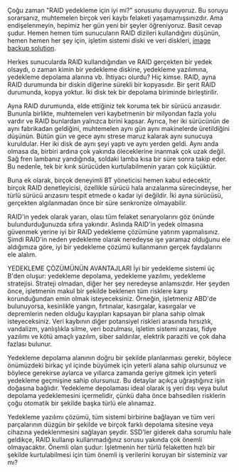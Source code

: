 Çoğu zaman "RAID yedekleme için iyi mi?" sorusunu duyuyoruz. Bu soruyu sorarsanız, muhtemelen birçok veri kaybı felaketi yaşamamışsınızdır. Ama endişelenmeyin, hepimiz her gün yeni bir şeyler öğreniyoruz. Basit cevap şudur. Hemen hemen tüm sunucuların RAID dizileri kullandığını düşünün, hemen hemen her şey için, işletim sistemi diski ve veri diskleri, [image backup solution](https://backupchain.com/i/image-backup-for-hyper-v-vmware-os-virtualbox-system-physical).

Herkes sunucularda RAID kullandığından ve RAID gerçekten bir yedek olsaydı, o zaman kimin bir yedekleme diskine, yedekleme yazılımına, yedekleme depolama alanına vb. İhtiyacı olurdu? Hiç kimse. RAID, ayna RAID durumunda bir diskin diğerine sürekli bir kopyasıdır. Bir şerit RAID durumunda, kopya yoktur. İki disk tek bir depolama biriminde birleştirilir.

Ayna RAID durumunda, elde ettiğiniz tek koruma tek bir sürücü arızasıdır. Bununla birlikte, muhtemelen veri kaybetmenin bir milyondan fazla yolu vardır ve RAID bunlardan yalnızca birini kapsar. Ayrıca, her iki sürücünün de aynı fabrikadan geldiğini, muhtemelen aynı gün aynı makinelerde üretildiğini düşünün. Bütün gün ve gece aynı strese maruz kalarak aynı sunucuya kuruldular. Her iki disk de aynı şeyi yaptı ve aynı yerden geldi. Aynı anda olmasa da, birbiri ardına çok yakında öleceklerine inanmak çok uzak değil. Sağ fren lambanız yandığında, soldaki lamba kısa bir süre sonra takip eder. Bu nedenle, tek bir kırık sürücüden kurtulabilmenin yararı çok küçüktür.

Buna ek olarak, birçok deneyimli BT yöneticisi hemen kabul edecektir, birçok RAID denetleyicisi, özellikle sürücü hala arızalanma sürecindeyse, her türlü sürücü arızasını tespit etmede o kadar iyi değildir. İki ayna sürücüsü, gerçekten algılanmadan önce bir süre senkronize olmayabilir.

RAID'in yedek olarak yararı, olası tüm felaket senaryolarını göz önünde bulundurduğunuzda sıfıra yakındır. Aslında RAID'in yedek olmasına güvenmek yerine iyi bir RAID yedekleme çözümüne yatırım yapmalısınız. Şimdi RAID'in neden yedekleme olarak neredeyse işe yaramaz olduğunu ele aldığımıza göre, iyi bir yedekleme çözümü kullanmanın gerçek faydalarını ele alalım.

YEDEKLEME ÇÖZÜMÜNÜN AVANTAJLARI
İyi bir yedekleme sistemi üç B'den oluşur: yedekleme depolama, yedekleme yazılımı, yedekleme stratejisi. Strateji olmadan, diğer her şey neredeyse anlamsızdır. Her şeyden önce, işletmenin makul bir şekilde beklenen tüm risklere karşı korunduğundan emin olmak isteyeceksiniz. Örneğin, işletmeniz ABD'de bulunuyorsa, kesinlikle yangın, fırtınalar, kasırgalar, kasırgalar ve depremlerin neden olduğu kayıpları kapsayan bir plana sahip olmak isteyeceksiniz. Veri kaybının diğer potansiyel riskleri arasında hırsızlık, vandalizm, yanlışlıkla silme, veri bozulması, işletim sistemi arızası, fidye yazılımı ve kötü amaçlı yazılım, siber saldırılar, elektrik paraziti ve çok daha fazlası bulunur.

Yedekleme depolama alanının doğru bir şekilde planlanması gerekir, böylece önümüzdeki birkaç yıl içinde büyümek için yeterli alana sahip olursunuz ve böylece gerekirse aylarca ve yıllarca zamanda geriye gitmek için yeterli yedekleme geçmişine sahip olursunuz. Bu detaylar açıkça uğraştığınız işin doğasına bağlıdır. Yedekleme depolaması ideal olarak iş yeri dışı veya bulut depolama yedeklemesini içermelidir, çünkü daha önce bahsedilen risklerin çoğu otomatik bir şekilde başka türlü ele alınamaz.

Yedekleme yazılımı çözümü, tüm sistemi birbirine bağlayan ve tüm veri parçalarının düzgün bir şekilde ve birçok farklı depolama sitesine veya cihazına yedeklenmesini sağlayan şeydir. SSD'ler giderek daha sorumlu hale geldikçe, RAID kullanıp kullanmadığınız sorusu yakında çok önemli olmayacaktır. Önemli olan şudur: İşletmenin her türlü felaketten hızlı bir şekilde kurtulabilmesi için tüm önemli iş verilerini koruyan bir sisteminiz var mı?
